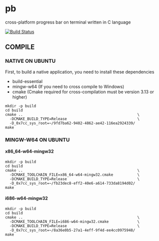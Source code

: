 # pb

cross-platform progress bar on terminal written in C language

[![Build Status](https://dev.azure.com/0x7cc/0x7cc/_apis/build/status/0x7cc.pb?branchName=master)](https://dev.azure.com/0x7cc/0x7cc/_build/latest?definitionId=2&branchName=master)

## COMPILE

### NATIVE ON UBUNTU

First, to build a native application, you need to install these dependencies

- build-essential
- mingw-w64 (If you need to cross compile to Windows)
- cmake (Cmake required for cross-compilation must be version 3.13 or higher)

```shell
mkdir -p build
cd build
cmake ..                                                    \
  -DCMAKE_BUILD_TYPE=Release                                \
  -D_0x7cc_sys_root=~/9fd7ba62-9402-4862-ae42-116ea2924339/
make
```

### MINGW-W64 ON UBUNTU

#### x86_64-w64-mingw32

```shell
mkdir -p build
cd build
cmake ..                                                    \
  -DCMAKE_TOOLCHAIN_FILE=x86_64-w64-mingw32.cmake           \
  -DCMAKE_BUILD_TYPE=Release                                \
  -D_0x7cc_sys_root=~/fb23dec8-eff2-40e6-a614-733da8194d02/
make
```

#### i686-w64-mingw32

```shell
mkdir -p build
cd build
cmake ..                                                    \
  -DCMAKE_TOOLCHAIN_FILE=i686-w64-mingw32.cmake             \
  -DCMAKE_BUILD_TYPE=Release                                \
  -D_0x7cc_sys_root=~/8a36e0b5-27a1-4eff-9f4d-ee4cc0975948/
make
```



